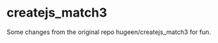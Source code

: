 createjs_match3
===============

Some changes from the original repo hugeen/createjs_match3 for fun.
